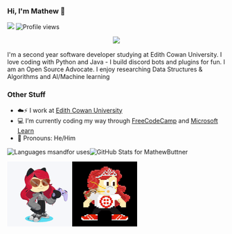 ### Hi, I'm Mathew 👋 

![](https://img.shields.io/github/followers/MathewButtner?label=Followers&style=flat-square)
![Profile views](https://gpvc.arturio.dev/MathewButtner)

<!-- Banner -->

<!-- Add Later -->

<!-- Social Links -->

<p align="center">
  <a href="https://www.linkedin.com/in/mathew-buttner"><img src="https://img.shields.io/badge/-LinkedIn-0072b1?style=flat-square&logo=linkedin&logoColor=white"/></a>
</p>

<!-- Profile Blurb -->
I'm a second year software developer studying at Edith Cowan University. I love coding with Python and Java - I build discord bots and plugins for fun. I am an Open Source Advocate. I enjoy researching Data Structures & Algorithms and AI/Machine learning


### Other Stuff

- :cloud::zap: I work at <a href="https://ecu.edu.au/">Edith Cowan University</a> 
- :computer: I’m currently coding my way through <a href="https://freecodecamp.org/">FreeCodeCamp</a> and <a href="https://docs.microsoft.com/en-us/learn/">Microsoft Learn</a>
- :man: Pronouns: He/Him

<!--dashboards-->

<p><img align="center" src="https://github-readme-stats.vercel.app/api/top-langs/?username=MathewButtner&show_icons=true&theme=radical&layout=compact&hide=html" alt="Languages msandfor uses" /><img align="center" src="https://github-readme-stats.vercel.app/api?username=MathewButtner&show_icons=true&theme=radical&layout=compact" alt="GitHub Stats for MathewButtner" /></p>

<img align="left" width="150" height="150" src="https://github.com/codess-aus/codess-aus/blob/main/assets/octomichelle1.gif">
<img align="left" width="150" height="150" src="https://github.com/codess-aus/codess-aus/blob/main/assets/twiliowearamask.gif"></a>

